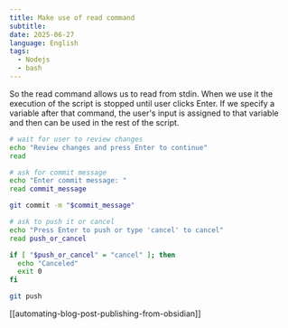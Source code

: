 ```yaml
---
title: Make use of read command
subtitle: 
date: 2025-06-27
language: English
tags:
  - Nodejs
  - bash
---
```

So the read command allows us to read from stdin. When we use it the execution of the script is stopped until user clicks Enter. If we specify a variable after that command, the user's input is assigned to that variable and then can be used in the rest of the script.

```bash
# wait for user to review changes
echo "Review changes and press Enter to continue"
read

# ask for commit message
echo "Enter commit message: "
read commit_message

git commit -m "$commit_message"

# ask to push it or cancel
echo "Press Enter to push or type 'cancel' to cancel"
read push_or_cancel

if [ "$push_or_cancel" = "cancel" ]; then
  echo "Canceled"
  exit 0
fi

git push
```

[[automating-blog-post-publishing-from-obsidian]]